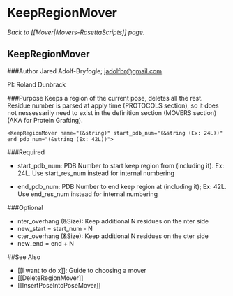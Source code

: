 # KeepRegionMover
*Back to [[Mover|Movers-RosettaScripts]] page.*
## KeepRegionMover

###Author
Jared Adolf-Bryfogle; jadolfbr@gmail.com

PI: Roland Dunbrack

###Purpose
Keeps a region of the current pose, deletes all the rest.  Residue number is parsed at apply time (PROTOCOLS section), so it does not nessessarily need to exist in the definition section (MOVERS section) (AKA for Protein Grafting).

```
<KeepRegionMover name="(&string)" start_pdb_num="(&string (Ex: 24L))" end_pdb_num="(&string (Ex: 42L))">
```

###Required

-   start\_pdb\_num: PDB Number to start keep region from (including it). Ex: 24L.  Use start\_res\_num instead for internal numbering 

-   end\_pdb\_num: PDB Number to end keep region at (including it); Ex: 42L. Use end\_res\_num instead for internal numbering

###Optional

-   nter\_overhang (&Size): Keep additional N residues on the nter side 
 - new_start = start_num - N
-   cter\_overhang (&Size): Keep additional N residues on the cter side
 - new_end = end + N

##See Also

* [[I want to do x]]: Guide to choosing a mover
* [[DeleteRegionMover]]
* [[InsertPoseIntoPoseMover]]
